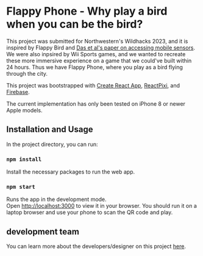 # Flappy Phone - Why play a bird when you can be the bird?

This project was submitted for Northwestern's Wildhacks 2023, and it is inspired by Flappy Bird and [Das et al's paper on accessing mobile sensors](https://dl.acm.org/doi/10.1145/3243734.3243860). We were also inpsired by Wii Sports games, and we wanted to recreate these more immersive experience on a game that we could've built within 24 hours. Thus we have Flappy Phone, where you play as a bird flying through the city. 

This project was bootstrapped with [Create React App](https://github.com/facebook/create-react-app), [ReactPixi](https://reactpixi.org/), and [Firebase](https://firebase.google.com/).

The current implementation has only been tested on iPhone 8 or newer Apple models. 

## Installation and Usage

In the project directory, you can run:

### `npm install`
Install the necessary packages to run the web app.

### `npm start`

Runs the app in the development mode.\
Open [http://localhost:3000](http://localhost:3000) to view it in your browser. You should run it on a laptop browser and use your phone to scan the QR code and play.

## development team
You can learn more about the developers/designer on this project [here](https://y.at/👑🐀🐻🚪).
